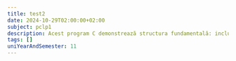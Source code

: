 ```yaml
---
title: test2
date: 2024-10-29T02:00:00+02:00
subject: pclp1
description: Acest program C demonstrează structura fundamentală: includerea antetului standard `stdio.h`, funcția `main` ca punct de intrare și `printf` pentru afișarea textului, returnând 0 la finalizare.
tags: []
uniYearAndSemester: 11
---
```


